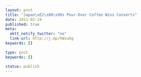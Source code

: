 ```yaml
---
layout: post
title: "Japan\xE2\x80\x99s Pour-Over Coffee Wins Converts"
date: 2011-02-19
published: true
meta:
  aktt_notify_twitter: "no"
  link-url: http://j.mp/hWsuOg
keywords: []

type: post
keywords: []

status: publish
---
```


